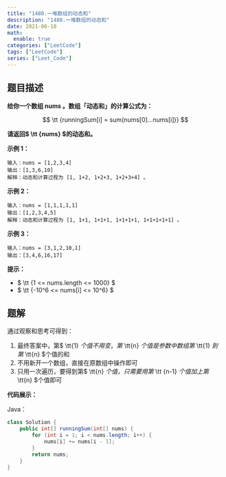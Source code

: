 ```yaml
---
title: "1480.一堆数组的动态和"
description: "1480.一堆数组的动态和"
date: 2021-06-10
math:
  enable: true
categories: ["LeetCode"]
tags: ["LeetCode"]
series: ["Leet_Code"]
---
```




## 题目描述



**给你一个数组 nums 。数组「动态和」的计算公式为：**

$$ \tt {runningSum[i] = sum(nums[0]…nums[i])} $$

**请返回$ \tt {nums} $的动态和。**



**示例 1：**

```
输入：nums = [1,2,3,4]
输出：[1,3,6,10]
解释：动态和计算过程为 [1, 1+2, 1+2+3, 1+2+3+4] 。
```

**示例 2：**

```
输入：nums = [1,1,1,1,1]
输出：[1,2,3,4,5]
解释：动态和计算过程为 [1, 1+1, 1+1+1, 1+1+1+1, 1+1+1+1+1] 。
```

**示例 3：**

```
输入：nums = [3,1,2,10,1]
输出：[3,4,6,16,17]
```

**提示：**

- $ \tt {1 <= nums.length <= 1000} $
- $ \tt {-10^6 <= nums[i] <= 10^6} $



## 题解

通过观察和思考可得到：

1. 最终答案中，第$ \tt{1} $个值不用变，第$ \tt{n} $个值是参数中数组第$ \tt{1} $到第$ \tt{n} $个值的和
2. 不用新开一个数组，直接在原数组中操作即可
3. 只用一次遍历，要得到第$ \tt{n} $个值，只需要用第$ \tt {n-1} $个值加上第$ \tt{n} $个值即可



**代码展示：**

Java：

```java
class Solution {
    public int[] runningSum(int[] nums) {
        for (int i = 1; i < nums.length; i++) {
            nums[i] += nums[i - 1];
        }
        return nums;
    }
}
```
